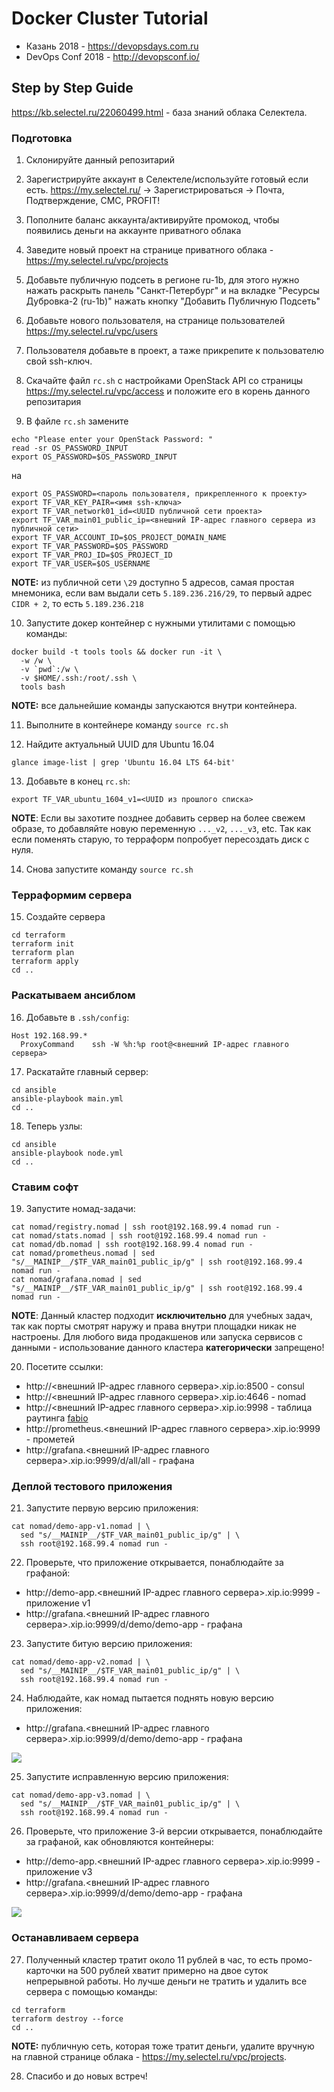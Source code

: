 # Docker Cluster Tutorial

* Казань 2018 - https://devopsdays.com.ru
* DevOps Conf 2018 - http://devopsconf.io/

## Step by Step Guide

https://kb.selectel.ru/22060499.html - база знаний облака Селектела.

### Подготовка

1. Склонируйте данный репозитарий

2. Зарегистрируйте аккаунт в Селектеле/используйте готовый если есть. https://my.selectel.ru/ -> Зарегистрироваться -> Почта, Подтверждение, СМС, PROFIT!

3. Пополните баланс аккаунта/активируйте промокод, чтобы появились деньги на аккаунте приватного облака

4. Заведите новый проект на странице приватного облака - https://my.selectel.ru/vpc/projects

5. Добавьте публичную подсеть в регионе ru-1b, для этого нужно нажать раскрыть панель "Санкт-Петербург" и на вкладке "Ресурсы Дубровка-2 (ru-1b)" нажать кнопку "Добавить Публичную Подсеть"

6. Добавьте нового пользователя, на странице пользователей https://my.selectel.ru/vpc/users

7. Пользователя добавьте в проект, а таже прикрепите к пользователю свой ssh-ключ.

8. Скачайте файл `rc.sh` с настройками OpenStack API со страницы https://my.selectel.ru/vpc/access и положите его в корень данного репозитария

9. В файле `rc.sh` замените

```
echo "Please enter your OpenStack Password: "
read -sr OS_PASSWORD_INPUT
export OS_PASSWORD=$OS_PASSWORD_INPUT
```

на

```
export OS_PASSWORD=<пароль пользователя, прикрепленного к проекту>
export TF_VAR_KEY_PAIR=<имя ssh-ключа>
export TF_VAR_network01_id=<UUID публичной сети проекта>
export TF_VAR_main01_public_ip=<внешний IP-адрес главного сервера из публичной сети>
export TF_VAR_ACCOUNT_ID=$OS_PROJECT_DOMAIN_NAME
export TF_VAR_PASSWORD=$OS_PASSWORD
export TF_VAR_PROJ_ID=$OS_PROJECT_ID
export TF_VAR_USER=$OS_USERNAME
```

**NOTE:** из публичной сети `\29` доступно 5 адресов, самая простая мнемоника, если вам выдали сеть `5.189.236.216/29`, то первый адрес `CIDR + 2`, то есть `5.189.236.218`

10. Запустите докер контейнер с нужными утилитами с помощью команды:

```
docker build -t tools tools && docker run -it \
  -w /w \
  -v `pwd`:/w \
  -v $HOME/.ssh:/root/.ssh \
  tools bash
```

**NOTE:** все дальнейшие команды запускаются внутри контейнера.

11. Выполните в контейнере команду `source rc.sh`

12. Найдите актуальный UUID для Ubuntu 16.04

```
glance image-list | grep 'Ubuntu 16.04 LTS 64-bit'
```

13. Добавьте в конец `rc.sh`:

```
export TF_VAR_ubuntu_1604_v1=<UUID из прошлого списка>
```

**NOTE**: Если вы захотите позднее добавить сервер на более свежем
образе, то добавляйте новую переменную `..._v2`, `..._v3`, etc. Так как если поменять
старую, то терраформ попробует пересоздать диск с нуля.

14. Снова запустите команду `source rc.sh`

### Терраформим сервера

15. Создайте сервера

```
cd terraform
terraform init
terraform plan
terraform apply
cd ..
```

### Раскатываем ансиблом

16. Добавьте в `.ssh/config`:

```
Host 192.168.99.*
  ProxyCommand    ssh -W %h:%p root@<внешний IP-адрес главного сервера>
```

17. Раскатайте главный сервер:

```
cd ansible
ansible-playbook main.yml
cd ..
```

18. Теперь узлы:

```
cd ansible
ansible-playbook node.yml
cd ..
```

### Ставим софт

19. Запустите номад-задачи:

```
cat nomad/registry.nomad | ssh root@192.168.99.4 nomad run -
cat nomad/stats.nomad | ssh root@192.168.99.4 nomad run -
cat nomad/db.nomad | ssh root@192.168.99.4 nomad run -
cat nomad/prometheus.nomad | sed "s/__MAINIP__/$TF_VAR_main01_public_ip/g" | ssh root@192.168.99.4 nomad run -
cat nomad/grafana.nomad | sed "s/__MAINIP__/$TF_VAR_main01_public_ip/g" | ssh root@192.168.99.4 nomad run -
```

**NOTE**: Данный кластер подходит **исключительно** для учебных задач,
так как порты смотрят наружу и права внутри площадки никак не настроены.
Для любого вида продакшенов или запуска сервисов с данными - использование данного кластера **категорически** запрещено!

20. Посетите ссылки:

* http://<внешний IP-адрес главного сервера>.xip.io:8500 - consul
* http://<внешний IP-адрес главного сервера>.xip.io:4646 - nomad
* http://<внешний IP-адрес главного сервера>.xip.io:9998 - таблица раутинга <a href="https://github.com/fabiolb/fabio">fabio</a>
* http://prometheus.<внешний IP-адрес главного сервера>.xip.io:9999 - прометей
* http://grafana.<внешний IP-адрес главного сервера>.xip.io:9999/d/all/all - графана

### Деплой тестового приложения

21. Запустите первую версию приложения:

```
cat nomad/demo-app-v1.nomad | \
  sed "s/__MAINIP__/$TF_VAR_main01_public_ip/g" | \
  ssh root@192.168.99.4 nomad run -
```

22. Проверьте, что приложение открывается, понаблюдайте за графаной:

* http://demo-app.<внешний IP-адрес главного сервера>.xip.io:9999 - приложение v1
* http://grafana.<внешний IP-адрес главного сервера>.xip.io:9999/d/demo/demo-app - графана

23. Запустите битую версию приложения:

```
cat nomad/demo-app-v2.nomad | \
  sed "s/__MAINIP__/$TF_VAR_main01_public_ip/g" | \
  ssh root@192.168.99.4 nomad run -
```

24. Наблюдайте, как номад пытается поднять новую версию приложения:

* http://grafana.<внешний IP-адрес главного сервера>.xip.io:9999/d/demo/demo-app - графана

![](img/grafana1.png)

25. Запустите исправленную версию приложения:

```
cat nomad/demo-app-v3.nomad | \
  sed "s/__MAINIP__/$TF_VAR_main01_public_ip/g" | \
  ssh root@192.168.99.4 nomad run -
```

26. Проверьте, что приложение 3-й версии открывается, понаблюдайте за графаной, как обновляются контейнеры:

* http://demo-app.<внешний IP-адрес главного сервера>.xip.io:9999 - приложение v3
* http://grafana.<внешний IP-адрес главного сервера>.xip.io:9999/d/demo/demo-app - графана

![](img/grafana2.png)

### Останавливаем сервера

27. Полученный кластер тратит около 11 рублей в час, то есть промо-карточки на 500 рублей хватит примерно на двое суток непрерывной работы.
Но лучше деньги не тратить и удалить все сервера с помощью команды:

```
cd terraform
terraform destroy --force
cd ..
```

**NOTE:** публичную сеть, которая тоже тратит деньги, удалите вручную на главной странице облака - https://my.selectel.ru/vpc/projects.

28. Спасибо и до новых встреч!
